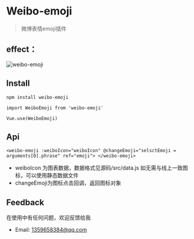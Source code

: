 # Weibo-emoji

> 微博表情emoji插件

## effect：

![weibo-emoji](https://github.com/icebluesky2666/weibo-emoji/blob/master/src/assets/img/weibo_emoji.png)

## Install

` npm install weibo-emoji `

` import WeiboEmoji from 'weibo-emoji' `

` Vue.use(WeiboEmoji) `

## Api

` <weibo-emoji :weiboIcon="weiboIcon" @changeEmoji="selsctEmoji = arguments[0].phrase" ref="emoji"> </weibo-emoji> `
* weiboIcon 为图表数据，数据格式见源码/src/data.js 如无需与线上一致图标，可以使用静态数据文件
* changeEmoji为图标点击回调，返回图标对象

## Feedback

在使用中有任何问题，欢迎反馈给我
* Email: 1359658384@qq.com



